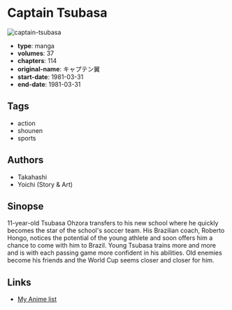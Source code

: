 # Captain Tsubasa

![captain-tsubasa](https://cdn.myanimelist.net/images/manga/2/29157.jpg)

-   **type**: manga
-   **volumes**: 37
-   **chapters**: 114
-   **original-name**: キャプテン翼
-   **start-date**: 1981-03-31
-   **end-date**: 1981-03-31

## Tags

-   action
-   shounen
-   sports

## Authors

-   Takahashi
-   Yoichi (Story & Art)

## Sinopse

11-year-old Tsubasa Ohzora transfers to his new school where he quickly becomes the star of the school's soccer team. His Brazilian coach, Roberto Hongo, notices the potential of the young athlete and soon offers him a chance to come with him to Brazil. Young Tsubasa trains more and more and is with each passing game more confident in his abilities. Old enemies become his friends and the World Cup seems closer and closer for him.

## Links

-   [My Anime list](https://myanimelist.net/manga/1789/Captain_Tsubasa)

